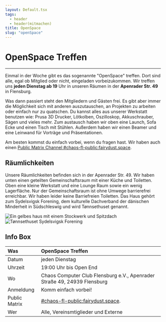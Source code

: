 ```yaml
---
layout: Default.tsx
tags:
  - header
  - header(mitmachen)
title: OpenSpace
slug: "openSpace"
---
```


# OpenSpace Treffen

---

Einmal in der Woche gibt es das sogenannte "OpenSpace" treffen. Dort sind alle, egal ob Mitglied oder nicht, eingeladen vorbeizukommen. Wir treffen uns **jeden Dienstag ab 19** Uhr in unseren Räumen in der **Apenrader Str. 49** in Flensburg.

Was dann passiert steht den Mitgliedern und Gästen frei. Es gibt aber immer die Möglichkeit sich mit anderen auszutauschen, an Projekten zu arbeiten oder einfach nur zu quatschen. Du kannst alles aus unserer Werkstatt benutzen wie: Prusa 3D Drucker, Lötkolben, Oszilloskop, Akkuschrauber, Sägen und vieles mehr.
Zum austausch haben wir oben eine Launch, Sofa Ecke und einen Tisch mit Stühlen. Außerdem haben wir einen Beamer und eine Leinwand für Vorträge und Präsentationen.

Am besten kommst du einfach vorbei, wenn du fragen hast. Wir haben auch einen [Public Matrix Channel #chaos-fl-public:fairydust.space](https://matrix.to/#/#chaos-fl-public:fairydust.space).

## Räumlichkeiten

Unsere Räumlichkeiten befinden sich in der Apenrader Str. 49. Wir haben unten einen geteilten Gemeinschaftsraum mit einer Küche und Toiletten. Oben eine kleine Werkstatt und eine Lounge Raum sowie ein wenig Lagerfläche. Nur der Gemeinschaftsraum ist ohne Umwege barrierefrei erreichbar. Wir haben leider keine Barriefreien Toiletten.
Das Haus gehört zum Sydelsvigsk Forening,  dem kulturelle Dachverband der dänischen Minderheit in Südschleswig und wird Tønnsethuset genannt.

![Ein gelbes haus mit einem Stockwerk und Spitzdach](/./media/apenraderstr49_flensburg_low.jpg)
![Tønnsethuset Sydelsvigsk Forening](/./media/apenraderstr49_flensburg_tuer_schild_low.jpg)


## Info Box
| Was | OpenSpace Treffen |
| :-- | :-- |
| Datum | jeden Dienstag |
| Uhrzeit | 19:00 Uhr bis Open End |
| Wo | Chaos Computer Club Flensburg e.V., Apenrader Straße 49, 24939 Flensburg |
| Anmeldung | Komm einfach vorbei! |
| Public Matrix | [#chaos-fl-public:fairydust.space](https://matrix.to/#/#chaos-fl-public:fairydust.space). |
| Wer | Alle, Vereinsmtiglieder und Externe |
